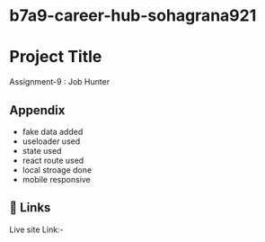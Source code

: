 # b7a9-career-hub-sohagrana921
# Project Title

Assignment-9 : Job Hunter


## Appendix

* fake data added 
* useloader used 
* state used 
* react route used 
* local stroage done
* mobile responsive 




## 🔗 Links
Live site Link:- 
